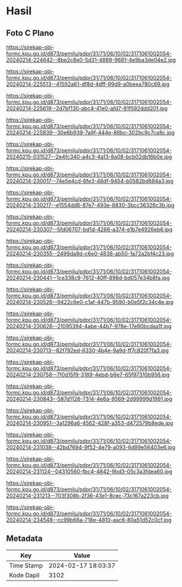 # Hasil

## Foto C Plano

https://sirekap-obj-formc.kpu.go.id/d873/pemilu/pdpr/31/71/06/10/02/3171061002054-20240214-224642--8be2c8e0-5d31-4889-9681-4e9ba3de04e2.jpg

https://sirekap-obj-formc.kpu.go.id/d873/pemilu/pdpr/31/71/06/10/02/3171061002054-20240214-225513--41592a61-df8d-4dff-99d9-a0beea780c69.jpg

https://sirekap-obj-formc.kpu.go.id/d873/pemilu/pdpr/31/71/06/10/02/3171061002054-20240214-225619--2d7bf130-abc4-41e0-afd7-81f592ddd201.jpg

https://sirekap-obj-formc.kpu.go.id/d873/pemilu/pdpr/31/71/06/10/02/3171061002054-20240214-225839--30e6b939-7a9f-444e-86bc-302bc9c7ca8c.jpg

https://sirekap-obj-formc.kpu.go.id/d873/pemilu/pdpr/31/71/06/10/02/3171061002054-20240215-031527--2e4fc340-a4c3-4a13-8a08-bcb02db16b0e.jpg

https://sirekap-obj-formc.kpu.go.id/d873/pemilu/pdpr/31/71/06/10/02/3171061002054-20240214-230017--74e5e4cd-6fe3-48df-9454-b0582bd684a3.jpg

https://sirekap-obj-formc.kpu.go.id/d873/pemilu/pdpr/31/71/06/10/02/3171061002054-20240214-230217--e1554dd6-87e7-493e-8830-3bcc36326c3b.jpg

https://sirekap-obj-formc.kpu.go.id/d873/pemilu/pdpr/31/71/06/10/02/3171061002054-20240214-230307--5fd06707-bd1d-4266-a374-e1b7e4926eb6.jpg

https://sirekap-obj-formc.kpu.go.id/d873/pemilu/pdpr/31/71/06/10/02/3171061002054-20240214-230355--2499da9d-c6e0-4838-ab50-1a72a2bf4c23.jpg

https://sirekap-obj-formc.kpu.go.id/d873/pemilu/pdpr/31/71/06/10/02/3171061002054-20240214-230441--1ce338c9-7612-40ff-898d-bd057e34b8fa.jpg

https://sirekap-obj-formc.kpu.go.id/d873/pemilu/pdpr/31/71/06/10/02/3171061002054-20240214-230526--9422c6e0-c1af-447b-9590-b0e5f2c34c4e.jpg

https://sirekap-obj-formc.kpu.go.id/d873/pemilu/pdpr/31/71/06/10/02/3171061002054-20240214-230626--21095394-4abe-44b7-978e-17e90bcdaa1f.jpg

https://sirekap-obj-formc.kpu.go.id/d873/pemilu/pdpr/31/71/06/10/02/3171061002054-20240214-230713--82f792ed-6330-4b4e-9a9d-ff7c820f7fa3.jpg

https://sirekap-obj-formc.kpu.go.id/d873/pemilu/pdpr/31/71/06/10/02/3171061002054-20240214-230758--7f0d15f9-3189-4ebd-b6e7-65f97310b956.jpg

https://sirekap-obj-formc.kpu.go.id/d873/pemilu/pdpr/31/71/06/10/02/3171061002054-20240214-230843--587d1126-7314-4e6a-9569-2d99999d1991.jpg

https://sirekap-obj-formc.kpu.go.id/d873/pemilu/pdpr/31/71/06/10/02/3171061002054-20240214-230951--3a1296a6-4562-428f-a353-d472579b8ede.jpg

https://sirekap-obj-formc.kpu.go.id/d873/pemilu/pdpr/31/71/06/10/02/3171061002054-20240214-231038--42bd7694-9f52-4e79-a093-6d99e56403e6.jpg

https://sirekap-obj-formc.kpu.go.id/d873/pemilu/pdpr/31/71/06/10/02/3171061002054-20240214-231124--04310560-fbc4-4842-9bd3-05c3a3fdea60.jpg

https://sirekap-obj-formc.kpu.go.id/d873/pemilu/pdpr/31/71/06/10/02/3171061002054-20240214-231213--703f308b-2f36-43e1-8cec-73c167a223cb.jpg

https://sirekap-obj-formc.kpu.go.id/d873/pemilu/pdpr/31/71/06/10/02/3171061002054-20240214-234548--cc99b66a-718e-4810-aac6-80a51d52c0cf.jpg


## Metadata

| Key        | Value               |
| ---------- | ------------------- |
| Time Stamp | 2024-02-17 18:03:37 |
| Kode Dapil | 3102                |



